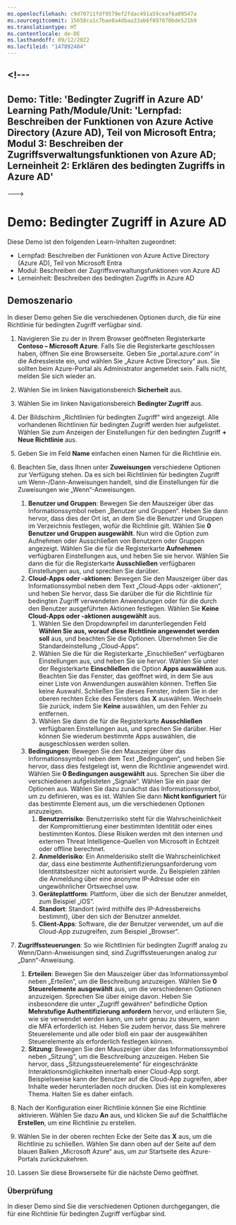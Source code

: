 ```yaml
---
ms.openlocfilehash: c9d70711fdf9579ef2fdac491a59ceaf6a09547a
ms.sourcegitcommit: 15658ca1c7bae8a4dbaa33ab6f897070bde521b9
ms.translationtype: HT
ms.contentlocale: de-DE
ms.lasthandoff: 09/12/2022
ms.locfileid: "147892484"
---
```

<a name="---"></a><!---
---
Demo: Title: 'Bedingter Zugriff in Azure AD' Learning Path/Module/Unit: 'Lernpfad: Beschreiben der Funktionen von Azure Active Directory (Azure AD), Teil von Microsoft Entra; Modul 3: Beschreiben der Zugriffsverwaltungsfunktionen von Azure AD; Lerneinheit 2: Erklären des bedingten Zugriffs in Azure AD'
---
--->

# <a name="demo-azure-ad-conditional-access"></a>Demo: Bedingter Zugriff in Azure AD

Diese Demo ist den folgenden Learn-Inhalten zugeordnet:

- Lernpfad: Beschreiben der Funktionen von Azure Active Directory (Azure AD), Teil von Microsoft Entra
- Modul: Beschreiben der Zugriffsverwaltungsfunktionen von Azure AD
- Lerneinheit: Beschreiben des bedingten Zugriffs in Azure AD

## <a name="demo-scenario"></a>Demoszenario

In dieser Demo gehen Sie die verschiedenen Optionen durch, die für eine Richtlinie für bedingten Zugriff verfügbar sind.

1. Navigieren Sie zu der in Ihrem Browser geöffneten Registerkarte **Contoso – Microsoft Azure**. Falls Sie die Registerkarte geschlossen haben, öffnen Sie eine Browserseite. Geben Sie „portal.azure.com“ in die Adressleiste ein, und wählen Sie „Azure Active Directory“ aus. Sie sollten beim Azure-Portal als Administrator angemeldet sein. Falls nicht, melden Sie sich wieder an.

1. Wählen Sie im linken Navigationsbereich **Sicherheit** aus.

1. Wählen Sie im linken Navigationsbereich **Bedingter Zugriff** aus.

1. Der Bildschirm „Richtlinien für bedingten Zugriff“ wird angezeigt. Alle vorhandenen Richtlinien für bedingten Zugriff werden hier aufgelistet. Wählen Sie zum Anzeigen der Einstellungen für den bedingten Zugriff **+ Neue Richtlinie** aus.

1. Geben Sie im Feld **Name** einfachen einen Namen für die Richtlinie ein.

1. Beachten Sie, dass Ihnen unter **Zuweisungen** verschiedene Optionen zur Verfügung stehen.  Da es sich bei Richtlinien für bedingten Zugriff um Wenn-/Dann-Anweisungen handelt, sind die Einstellungen für die Zuweisungen wie „Wenn“-Anweisungen.
    1. **Benutzer und Gruppen**: Bewegen Sie den Mauszeiger über das Informationssymbol neben „Benutzer und Gruppen“. Heben Sie dann hervor, dass dies der Ort ist, an dem Sie die Benutzer und Gruppen im Verzeichnis festlegen, wofür die Richtlinie gilt. Wählen Sie **0 Benutzer und Gruppen ausgewählt**.  Nun wird die Option zum Aufnehmen oder Ausschließen von Benutzern oder Gruppen angezeigt. Wählen Sie die für die Registerkarte **Aufnehmen** verfügbaren Einstellungen aus, und heben Sie sie hervor. Wählen Sie dann die für die Registerkarte **Ausschließen** verfügbaren Einstellungen aus, und sprechen Sie darüber.
    1. **Cloud-Apps oder -aktionen**: Bewegen Sie den Mauszeiger über das Informationssymbol neben dem Text „Cloud-Apps oder -aktionen“, und heben Sie hervor, dass Sie darüber die für die Richtlinie für bedingten Zugriff verwendeten Anwendungen oder für die durch den Benutzer ausgeführten Aktionen festlegen.  Wählen Sie **Keine Cloud-Apps oder -aktionen ausgewählt** aus.
        1. Wählen Sie den Dropdownpfeil im darunterliegenden Feld **Wählen Sie aus, worauf diese Richtlinie angewendet werden soll** aus, und beachten Sie die Optionen.  Übernehmen Sie die Standardeinstellung „Cloud-Apps“.
        1. Wählen Sie die für die Registerkarte „Einschließen“ verfügbaren Einstellungen aus, und heben Sie sie hervor. Wählen Sie unter der Registerkarte **Einschließen** die Option **Apps auswählen** aus.  Beachten Sie das Fenster, das geöffnet wird, in dem Sie aus einer Liste von Anwendungen auswählen können.  Treffen Sie keine Auswahl. Schließen Sie dieses Fenster, indem Sie in der oberen rechten Ecke des Fensters das **X** auswählen. Wechseln Sie zurück, indem Sie **Keine** auswählen, um den Fehler zu entfernen.
        1. Wählen Sie dann die für die Registerkarte **Ausschließen** verfügbaren Einstellungen aus, und sprechen Sie darüber.  Hier können Sie wiederum bestimmte Apps auswählen, die ausgeschlossen werden sollen.
    1. **Bedingungen**: Bewegen Sie den Mauszeiger über das Informationssymbol neben dem Text „Bedingungen“, und heben Sie hervor, dass dies festgelegt ist, wenn die Richtlinie angewendet wird. Wählen Sie **0 Bedingungen ausgewählt** aus. Sprechen Sie über die verschiedenen aufgelisteten „Signale“.   Wählen Sie ein paar der Optionen aus. Wählen Sie dazu zunächst das Informationssymbol, um zu definieren, was es ist. Wählen Sie dann **Nicht konfiguriert** für das bestimmte Element aus, um die verschiedenen Optionen anzuzeigen.
        1. **Benutzerrisiko**: Benutzerrisiko steht für die Wahrscheinlichkeit der Kompromittierung einer bestimmten Identität oder eines bestimmten Kontos. Diese Risiken werden mit den internen und externen Threat Intelligence-Quellen von Microsoft in Echtzeit oder offline berechnet.
        1. **Anmelderisiko**: Ein Anmelderisiko stellt die Wahrscheinlichkeit dar, dass eine bestimmte Authentifizierungsanforderung vom Identitätsbesitzer nicht autorisiert wurde. Zu Beispielen zählen die Anmeldung über eine anonyme IP-Adresse oder ein ungewöhnlicher Ortswechsel usw.
        1. **Geräteplattform**: Plattform, über die sich der Benutzer anmeldet, zum Beispiel „iOS“.
        1. **Standort**: Standort (wird mithilfe des IP-Adressbereichs bestimmt), über den sich der Benutzer anmeldet.
        1. **Client-Apps**: Software, die der Benutzer verwendet, um auf die Cloud-App zuzugreifen, zum Beispiel „Browser“.

1. **Zugriffssteuerungen**: So wie Richtlinien für bedingten Zugriff analog zu Wenn/Dann-Anweisungen sind, sind Zugriffssteuerungen analog zur „Dann“-Anweisung.
    1. **Erteilen**: Bewegen Sie den Mauszeiger über das Informationssymbol neben „Erteilen“, um die Beschreibung anzuzeigen.  Wählen Sie **0 Steuerelemente ausgewählt** aus, um die verschiedenen Optionen anzuzeigen.  Sprechen Sie über einige davon.  Heben Sie insbesondere die unter „Zugriff gewähren“ befindliche Option **Mehrstufige Authentifizierung anfordern** hervor, und erläutern Sie, wie sie verwendet werden kann, um sehr genau zu steuern, wann die MFA erforderlich ist.   Heben Sie zudem hervor, dass Sie mehrere Steuerelemente und alle oder bloß ein paar der ausgewählten Steuerelemente als erforderlich festlegen können.
    1. **Sitzung**: Bewegen Sie den Mauszeiger über das Informationssymbol neben „Sitzung“, um die Beschreibung anzuzeigen.  Heben Sie hervor, dass „Sitzungssteuerelemente“ für eingeschränkte Interaktionsmöglichkeiten innerhalb einer Cloud-App sorgt.  Beispielsweise kann der Benutzer auf die Cloud-App zugreifen, aber Inhalte weder herunterladen noch drucken.  Dies ist ein komplexeres Thema. Halten Sie es daher einfach.

1. Nach der Konfiguration einer Richtlinie können Sie eine Richtlinie aktivieren. Wählen Sie dazu **An** aus, und klicken Sie auf die Schaltfläche **Erstellen**, um eine Richtlinie zu erstellen.

1. Wählen Sie in der oberen rechten Ecke der Seite das **X** aus, um die Richtlinie zu schließen. Wählen Sie dann oben auf der Seite auf dem blauen Balken „Microsoft Azure“ aus, um zur Startseite des Azure-Portals zurückzukehren.

1. Lassen Sie diese Browserseite für die nächste Demo geöffnet.

### <a name="review"></a>Überprüfung

In dieser Demo sind Sie die verschiedenen Optionen durchgegangen, die für eine Richtlinie für bedingten Zugriff verfügbar sind.
